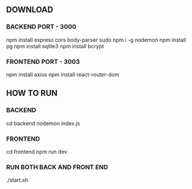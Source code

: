 ## DOWNLOAD
### BACKEND PORT - 3000
npm install express cors body-parser
sudo npm i -g nodemon
npm install pg
npm install sqlite3
npm install bcrypt

### FRONTEND PORT - 3003
<!-- npm create vite@latest . -- --template react-ts -->
npm install axios
npm install react-router-dom

## HOW TO RUN
### BACKEND 
cd backend
nodemon index.js

### FRONTEND
cd frontend
npm run dev

### RUN BOTH BACK AND FRONT END
./start.sh